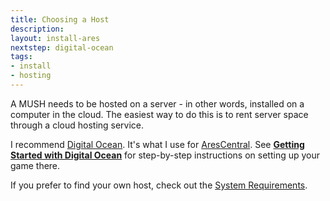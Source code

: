 ```yaml
---
title: Choosing a Host
description:
layout: install-ares
nextstep: digital-ocean
tags: 
- install
- hosting
---
```


A MUSH needs to be hosted on a server - in other words, installed on a computer in the cloud.  The easiest way to do this is to rent server space through a cloud hosting service.

I recommend [Digital Ocean](http://www.digitalocean.com/?refcode=5c07173bc1f2).  It's what I use for [AresCentral](/arescentral).  See **[Getting Started with Digital Ocean](/install-ares/digital-ocean)** for step-by-step instructions on setting up your game there.

If you prefer to find your own host, check out the [System Requirements](/install-ares/system-requirements).